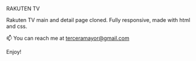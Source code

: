 RAKUTEN TV

Rakuten TV main and detail page cloned. Fully responsive, made with html and css.

📫 You can reach me at terceramayor@gmail.com

Enjoy!